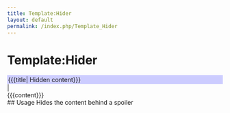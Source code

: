 ```yaml
---
title: Template:Hider
layout: default
permalink: /index.php/Template_Hider
---
```


# Template:Hider

<div class="mw-collapsible mw-collapsed">
	<div style="text-align: left;background-color: #CCCCFF;padding: 2px;">{{{title| Hidden content}}}&nbsp;&nbsp;</div> |	<div class="mw-collapsible-content">
		{{{content}}}
	</div>
</div>
<noinclude>
## Usage
Hides the content behind a spoiler
</noinclude>